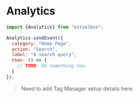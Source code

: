 
# Analytics

```javascript
import {Analytics} from "estoolbox";

Analytics.sendEvent({
  category: "Home Page",
  action: "Search",
  label: "A search query",
  then: () => {
    // TODO: Do something now.
  }
});
```

> Need to add Tag Manager setup details here.
